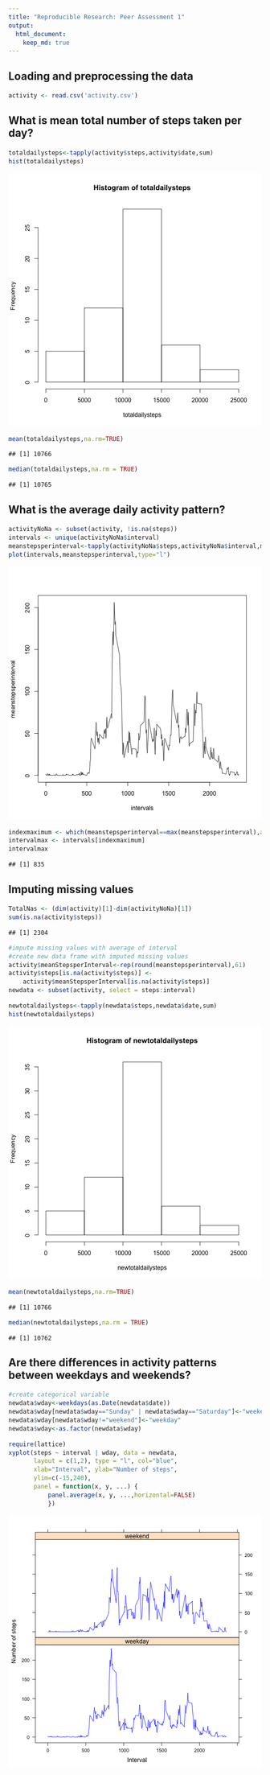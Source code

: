 ```yaml
---
title: "Reproducible Research: Peer Assessment 1"
output: 
  html_document:
    keep_md: true
---
```



## Loading and preprocessing the data

```r
activity <- read.csv('activity.csv')
```


## What is mean total number of steps taken per day?

```r
totaldailysteps<-tapply(activity$steps,activity$date,sum)
hist(totaldailysteps)
```

![plot of chunk unnamed-chunk-2](figure/unnamed-chunk-2.png) 


```r
mean(totaldailysteps,na.rm=TRUE)
```

```
## [1] 10766
```

```r
median(totaldailysteps,na.rm = TRUE)
```

```
## [1] 10765
```

## What is the average daily activity pattern?

```r
activityNoNa <- subset(activity, !is.na(steps))
intervals <- unique(activityNoNa$interval)
meanstepsperinterval<-tapply(activityNoNa$steps,activityNoNa$interval,mean)
plot(intervals,meanstepsperinterval,type="l")
```

![plot of chunk unnamed-chunk-4](figure/unnamed-chunk-4.png) 



```r
indexmaximum <- which(meanstepsperinterval==max(meanstepsperinterval),arr.ind = TRUE)[1]
intervalmax <- intervals[indexmaximum]
intervalmax
```

```
## [1] 835
```

## Imputing missing values

```r
TotalNas <- (dim(activity)[1]-dim(activityNoNa)[1])
sum(is.na(activity$steps))
```

```
## [1] 2304
```


```r
#impute missing values with average of interval
#create new data frame with imputed missing values
activity$meanStepsperInterval<-rep(round(meanstepsperinterval),61)
activity$steps[is.na(activity$steps)] <- 
    activity$meanStepsperInterval[is.na(activity$steps)]
newdata <- subset(activity, select = steps:interval)
```


```r
newtotaldailysteps<-tapply(newdata$steps,newdata$date,sum)
hist(newtotaldailysteps)
```

![plot of chunk unnamed-chunk-8](figure/unnamed-chunk-8.png) 


```r
mean(newtotaldailysteps,na.rm=TRUE)
```

```
## [1] 10766
```

```r
median(newtotaldailysteps,na.rm = TRUE)
```

```
## [1] 10762
```

## Are there differences in activity patterns between weekdays and weekends?

```r
#create categorical variable
newdata$wday<-weekdays(as.Date(newdata$date))
newdata$wday[newdata$wday=="Sunday" | newdata$wday=="Saturday"]<-"weekend"
newdata$wday[newdata$wday!="weekend"]<-"weekday"
newdata$wday<-as.factor(newdata$wday)
```


```r
require(lattice)
xyplot(steps ~ interval | wday, data = newdata,       
       layout = c(1,2), type = "l", col="blue",
       xlab="Interval", ylab="Number of steps",
       ylim=c(-15,240), 
       panel = function(x, y, ...) {
           panel.average(x, y, ...,horizontal=FALSE)
           })
```

![plot of chunk unnamed-chunk-11](figure/unnamed-chunk-11.png) 
